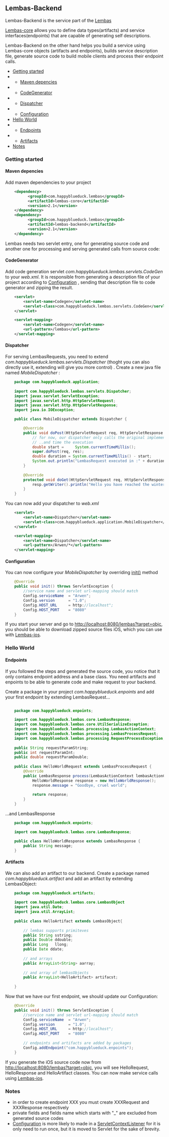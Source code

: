 ## Lembas-Backend		
Lembas-Backend is the service part of the [Lembas]( http://anlcan.github.io/Lembas/)

[Lembas-core](https://github.com/anlcan/Lembas-core) allows you to define data types(artifacts) and service interfaces(endpoints) that are capable of generating self descriptions.


Lembas-Backend on the other hand helps you build a service using Lembas-core objects (artifacts and endpoints), builds service description file, generate source code to  build mobile clients and process their endpoint calls.

* [Getting started]()
* * [Maven depencies](#Maven)
* * [CodeGenerator](#CodeGenerator)
* * [Dispatcher](#Dispatcher)
* * [Configuration](#Configuration)
* [Hello World](#Hello)
* * [Endpoints](#Endpoints)
* * [Artifacts](#Artifacts)
* [Notes](#Notes)



### Getting started

#### Maven depencies
<a name="Maven"></a>
Add maven dependencies to your project

```xml
	<dependency>
          <groupId>com.happyblueduck.lembas</groupId>
          <artifactId>lembas-core</artifactId>
          <version>2.1</version>
    </dependency>
	<dependency>
          <groupId>com.happyblueduck.lembas</groupId>
          <artifactId>lembas-backend</artifactId>
          <version>2.1</version>
	</dependency>
```

Lembas needs two servlet entry, one for generating source code and another one for processing and serving generated calls from source code:

#### CodeGenerator
<a name="CodeGenerator"></a>
Add code generation servlet *com.happyblueduck.lembas.servlets.CodeGen* to your *web.xml*. It is responsible from generating a description file of your project according to [Configuration](#Configuration) , sending that description file to code generator and zipping the result.

```xml
	<servlet>
        <servlet-name>Codegen</servlet-name>
        <servlet-class>com.happyblueduck.lembas.servlets.CodeGen</servlet-class>
    </servlet>

    <servlet-mapping>
        <servlet-name>Codegen</servlet-name>
        <url-pattern>/lembas</url-pattern>
    </servlet-mapping>
```

#### Dispatcher
<a name="Dispatcher"></a>
For serving LembasRequests, you need to extend *com.happyblueduck.lembas.servlets.Dispatcher* (thoght you can also directly use it, extending will give you more control) . Create a new java file named *MobileDispatcher* :
	
```java
	package com.happyblueduck.application; 
	
	import com.happyblueduck.lembas.servlets.Dispatcher;
	import javax.servlet.ServletException;
	import javax.servlet.http.HttpServletRequest;
	import javax.servlet.http.HttpServletResponse;
	import java.io.IOException;

	public class MobileDispatcher extends Dispatcher {

	    @Override
	    public void doPost(HttpServletRequest req, HttpServletResponse res) throws IOException {
	        // for now, our dispatcher only calls the original implementation..
	        // ..and time the execution
	    	double start =     System.currentTimeMillis(); 
            super.doPost(req, res);
            double duration = System.currentTimeMillis() - start; 
            System.out.println("LembasRequest executed in :" + duration + "ms");
	    }
	
	    @Override
	    protected void doGet(HttpServletRequest req, HttpServletResponse resp) throws ServletException, IOException {
	        resp.getWriter().println("Hello you have reached the winter of our discontent");
	    }
	}

```

You can now add your dispatcher to *web.xml*

```xml
    <servlet>
        <servlet-name>Dispatcher</servlet-name>
        <servlet-class>com.happyblueduck.application.MobileDispatcher</servlet-class>
    </servlet>

    <servlet-mapping>
        <servlet-name>Dispatcher</servlet-name>
        <url-pattern>/Arwen/*</url-pattern>
    </servlet-mapping>
```
#### Configuration
<a name="Configuration"></a>
You can now configure your *MobileDispatcher* by overriding [init()](http://docs.oracle.com/javaee/6/api/javax/servlet/GenericServlet.html#init%28%29) method

```java
 	@Override
 	public void init() throws ServletException {
		//service name and servlet url-mapping should match
        Config.serviceName  = "Arwen"; 
        Config.version      = "1.0";
        Config.HOST_URL     = http://localhost";
        Config.HOST_PORT    = "8080"
    }
```

If you start your server and go to [http://localhost:8080/lembas?target=objc](http://localhost:8080/lembas?target=objc), you should be able to download zipped source files iOS, which you can use with [Lembas-ios](https://github.com/anlcan/Lembas-ios). 

### Hello World
<a name="Hello"></a>

#### Endpoints
<a name="Endpoints"></a>
If you followed the steps and generated the source code, you notice that it only contains endpoint address and a base class.
You need artifacts and enpoints to be able to generate code and make request to your backend. 

Create a package in your project *com.happyblueduck.enpoints* and add your first endpoint by extending LembasRequest...

```java

	package com.happyblueduck.enpoints;

	import com.happyblueduck.lembas.core.LembasResponse;
	import com.happyblueduck.lembas.core.UtilSerializeException;
	import com.happyblueduck.lembas.processing.LembasActionContext;
	import com.happyblueduck.lembas.processing.LembasProcessRequest;
	import com.happyblueduck.lembas.processing.RequestProcessException;
	
	public String requestParamString;
	public int requestParamInt; 
	public double requestParamDouble;  
	
	public class HelloWorldRequest extends LembasProcessRequest {
	    @Override
	    public LembasResponse process(LembasActionContext lembasActionContext) throws RequestProcessException, UtilSerializeException {
	        HelloWorldResponse response = new HelloWorldResponse(); 
	        response.message = "Goodbye, cruel world";
	        
	        return response; 
	    }
	} 
```

...and LembasResponse

```java
	package com.happyblueduck.enpoints;

	import com.happyblueduck.lembas.core.LembasResponse;

	public class HelloWorldResponse extends LembasResponse {
		public String message; 
	}
```
	
#### Artifacts
<a name="Artifacts"></a>
We can also add an artifact to our backend. Create a package named *com.happyblueduck.artifact* and add an artifact by extending LembasObject:


```java
	package com.happyblueduck.artifacts;
	
	import com.happyblueduck.lembas.core.LembasObject
	import java.util.Date;
	import java.util.ArrayList; 
	
	public class HelloArtifact extends LembasObject{
		
		// lembas supports primiteves
		public String sstring; 
		public Double ddouble; 
		public Long   llong; 
		public Date ddate;
		
		// and arrays
		public ArrayList<String> aarray; 
		
		// and array of lembasObjects
		public ArrayList<HelloArtifact> artifacst; 
		
	}
```

Now that we have our first endpoint, we should update our Configuration:
	

```java
 	@Override
 	public void init() throws ServletException {
		//service name and servlet url-mapping should match
        Config.serviceName  = "Arwen"; 
        Config.version      = "1.0";
        Config.HOST_URL     = http://localhost";
        Config.HOST_PORT    = "8080"
        
        // endpoints and artifacts are added by packages
        Config.addEndpoint("com.happyblueduck.enpoints"); 
    }
```

If you generate the iOS source code now from [http://localhost:8080/lembas?target=objc](http://localhost:8080/lembas?target=objc), you will see HelloRequest, HelloResponse and HelloArtifact classes. You can now make service calls using [Lembas-ios](https://github.com/anlcan/Lembas-ios).

### Notes
<a name="Notes"></a>

- in order to create endpoint XXX you must create XXXRequest and XXXResponse respectively
- private fields and fields name which starts with "_" are excluded from generated source codes
- [Configuration](#Configuration) is more likely to made in a  [ServletContextListener](http://docs.oracle.com/javaee/6/api/javax/servlet/ServletContextListener.html) for it is only need to run once, but it is moved to Servlet for the sake of brevity.